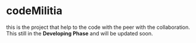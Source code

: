# codeMilitia

this is the project that help to the code with the peer with the collaboration.
This still in the <b>Developing Phase</b> and will be updated soon.